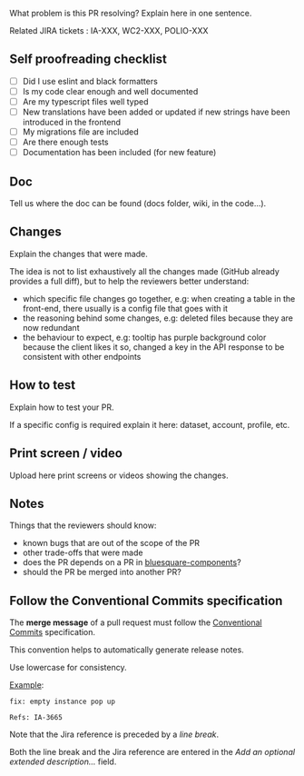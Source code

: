 What problem is this PR resolving? Explain here in one sentence.

Related JIRA tickets : IA-XXX, WC2-XXX, POLIO-XXX

## Self proofreading checklist

- [ ] Did I use eslint and black formatters
- [ ] Is my code clear enough and well documented
- [ ] Are my typescript files well typed
- [ ] New translations have been added or updated if new strings have been introduced in the frontend
- [ ] My migrations file are included
- [ ] Are there enough tests
- [ ] Documentation has been included (for new feature)

## Doc

Tell us where the doc can be found (docs folder, wiki, in the code...).

## Changes

Explain the changes that were made.

The idea is not to list exhaustively all the changes made (GitHub already provides a full diff), but to help the reviewers better understand:

- which specific file changes go together, e.g: when creating a table in the front-end, there usually is a config file that goes with it
- the reasoning behind some changes, e.g: deleted files because they are now redundant
- the behaviour to expect, e.g: tooltip has purple background color because the client likes it so, changed a key in the API response to be consistent with other endpoints

## How to test

Explain how to test your PR.

If a specific config is required explain it here: dataset, account, profile, etc.

## Print screen / video

Upload here print screens or videos showing the changes.

## Notes

Things that the reviewers should know:

- known bugs that are out of the scope of the PR
- other trade-offs that were made
- does the PR depends on a PR in [bluesquare-components](https://github.com/BLSQ/bluesquare-components)?
- should the PR be merged into another PR?

## Follow the Conventional Commits specification

The **merge message** of a pull request must follow the [Conventional Commits](https://www.conventionalcommits.org/en/v1.0.0/) specification.

This convention helps to automatically generate release notes.

Use lowercase for consistency.

[Example](https://github.com/BLSQ/iaso/commit/8b8d7d3064138c1e57878f17b4eb922516ab0112):

```
fix: empty instance pop up

Refs: IA-3665
```

Note that the Jira reference is preceded by a _line break_.

Both the line break and the Jira reference are entered in the _Add an optional extended description…_ field.

